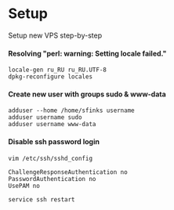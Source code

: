 # Setup
Setup new VPS step-by-step

#### Resolving "perl: warning: Setting locale failed."
```shell
locale-gen ru_RU ru_RU.UTF-8
dpkg-reconfigure locales
```

#### Create new user with groups sudo & www-data
```shell
adduser --home /home/sfinks username
adduser username sudo
adduser username www-data
```

#### Disable ssh password login
```shell
vim /etc/ssh/sshd_config
```
```config
ChallengeResponseAuthentication no
PasswordAuthentication no
UsePAM no
```
```shell
service ssh restart
```
